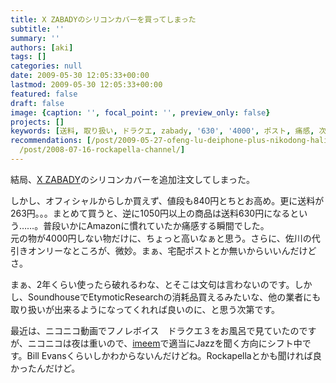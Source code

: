 ```yaml
---
title: X ZABADYのシリコンカバーを買ってしまった
subtitle: ''
summary: ''
authors: [aki]
tags: []
categories: null
date: 2009-05-30 12:05:33+00:00
lastmod: 2009-05-30 12:05:33+00:00
featured: false
draft: false
image: {caption: '', focal_point: '', preview_only: false}
projects: []
keywords: [送料, 取り扱い, ドラクエ, zabady, '630', '4000', ポスト, 痛感, 次第, rockapella]
recommendations: [/post/2009-05-27-ofeng-lu-deiphone-plus-nikodong-haliang-iyo/, /post/2008-01-18-souiebakokohawu-yu-burogudatuta/,
  /post/2008-07-16-rockapella-channel/]
---
```

結局、[X ZABADY](http://www.amazon.co.jp/TWINBIRD-AV-J122B-FM%E3%83%A9%E3%82%B8%E3%82%AA%E4%BB%98%E9%98%B2%E6%B0%B4%E3%82%B9%E3%83%94%E3%83%BC%E3%82%AB%E3%83%BC-iPod%E5%AF%BE%E5%BF%9C-ZABADY/dp/B000GDXS78/)のシリコンカバーを追加注文してしまった。

しかし、オフィシャルからしか買えず、値段も840円とちとお高め。更に送料が263円。。。まとめて買うと、逆に1050円以上の商品は送料630円になるという……。普段いかにAmazonに慣れていたか痛感する瞬間でした。  
元の物が4000円しない物だけに、ちょっと高いなぁと思う。さらに、佐川の代引きオンリーなところが、微妙。まぁ、宅配ポストとか無いからいいんだけどさ。

まぁ、2年くらい使ったら破れるわな、とそこは文句は言わないのです。しかし、SoundhouseでEtymoticResearchの消耗品買えるみたいな、他の業者にも取り扱いが出来るようになってくれれば良いのに、と思う次第です。

最近は、ニコニコ動画でフノレボイス　ドラクエ３をお風呂で見ていたのですが、ニコニコは夜は重いので、[imeem](http://www.appbank.net/2009/05/29/iphone-application/27605.php)で適当にJazzを聞く方向にシフト中です。Bill Evansくらいしかわからないんだけどね。Rockapellaとかも聞ければ良かったんだけど。


